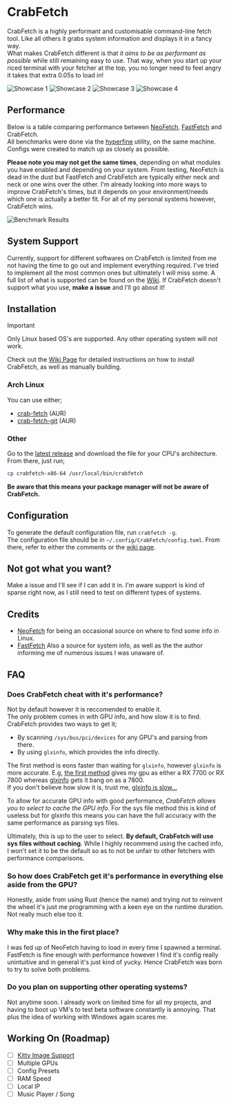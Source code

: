 # CrabFetch
CrabFetch is a highly performant and customisable command-line fetch tool. Like all others it grabs system information and displays it in a fancy way.<br>
What makes CrabFetch different is that _it aims to be as performant as possible_ while still remaining easy to use. That way, when you start up your riced terminal with your fetcher at the top, you no longer need to feel angry it takes that extra 0.05s to load in!

![Showcase 1](https://i.imgur.com/MTAULWp.png)
![Showcase 2](https://i.imgur.com/c6S2q9n.png)
![Showcase 3](https://i.imgur.com/jz2ioEH.png)
![Showcase 4](https://i.imgur.com/kJ7l93H.png)


## Performance
Below is a table comparing performance between [NeoFetch](https://github.com/dylanaraps/neofetch), [FastFetch](https://github.com/fastfetch-cli/fastfetch) and CrabFetch.<br>
All benchmarks were done via the [hyperfine](https://archlinux.org/packages/extra/x86_64/hyperfine/) utility, on the same machine. Configs were created to match up as closely as possible.

**Please note you may not get the same times**, depending on what modules you have enabled and depending on your system. From testing, NeoFetch is dead in the dust but FastFetch and CrabFetch are typically either neck and neck or one wins over the other. I'm already looking into more ways to improve CrabFetch's times, but it depends on your environment/needs which one is actually a better fit. For all of my personal systems however, CrabFetch wins.

![Benchmark Results](https://i.imgur.com/6INKbtk.png)

## System Support
Currently, support for different softwares on CrabFetch is limited from me not having the time to go out and implement everything required. I've tried to implement all the most common ones but ultimately I will miss some.
A full list of what is supported can be found on the [Wiki](https://github.com/LivacoNew/CrabFetch/wiki/Compatability-List).
If CrabFetch doesn't support what you use, **make a issue** and I'll go about it!


## Installation
> [!IMPORTANT]
> Only Linux based OS's are supported. Any other operating system will not work.
>
Check out the [Wiki Page](https://github.com/LivacoNew/CrabFetch/wiki/Installation) for detailed instructions on how to install CrabFetch, as well as manually building.

### Arch Linux
You can use either;
- [crab-fetch](https://aur.archlinux.org/packages/crab-fetch) (AUR)
- [crab-fetch-git](https://aur.archlinux.org/packages/crab-fetch-git) (AUR)

### Other
Go to the [latest release](https://github.com/LivacoNew/CrabFetch/releases/latest) and download the file for your CPU's architecture. From there, just run;
```sh
cp crabfetch-x86-64 /usr/local/bin/crabfetch
```
**Be aware that this means your package manager will not be aware of CrabFetch.**

## Configuration
To generate the default configuration file, run `crabfetch -g`.<br>
The configuration file should be in `~/.config/CrabFetch/config.toml`. From there, refer to either the comments or the [wiki page](https://github.com/LivacoNew/CrabFetch/wiki/Configuration).


## Not got what you want?
Make a issue and I'll see if I can add it in. I'm aware support is kind of sparse right now, as I still need to test on different types of systems.


## Credits
- [NeoFetch](https://github.com/dylanaraps/neofetch) for being an occasional source on where to find some info in Linux.
- [FastFetch](https://github.com/fastfetch-cli/fastfetch) Also a source for system info, as well as the the author informing me of numerous issues I was unaware of.


## FAQ
### Does CrabFetch cheat with it's performance?
Not by default however it is reccomended to enable it.<br>
The only problem comes in with GPU info, and how slow it is to find. CrabFetch provides two ways to get it;
- By scanning `/sys/bus/pci/devices` for any GPU's and parsing from there.
- By using `glxinfo`, which provides the info directly.

The first method is eons faster than waiting for `glxinfo`, however `glxinfo` is more accurate. E.g, [the first method](https://i.imgur.com/IzWCnlF.png) gives my gpu as either a RX 7700 or RX 7800 whereas [glxinfo](https://i.imgur.com/k7ds3ZK.png) gets it bang on as a 7800.<br>
If you don't believe how slow it is, trust me, [glxinfo is slow...](https://i.imgur.com/YlzENV4.png)

To allow for accurate GPU info with good performance, _CrabFetch allows you to select to cache the GPU info_. For the sys file method this is kind of useless but for glxinfo this means you can have the full accuracy with the same performance as parsing sys files.

Ultimately, this is up to the user to select. **By default, CrabFetch will use sys files without caching**. While I highly recommend using the cached info, I won't set it to be the default so as to not be unfair to other fetchers with performance comparisons.

### So how does CrabFetch get it's performance in everything else aside from the GPU?
Honestly, aside from using Rust (hence the name) and trying not to reinvent the wheel it's just me programming with a keen eye on the runtime duration. Not really much else too it.

### Why make this in the first place?
I was fed up of NeoFetch having to load in every time I spawned a terminal. FastFetch is fine enough with performance however I find it's config really unintuitive and in general it's just kind of yucky. Hence CrabFetch was born to try to solve both problems.

### Do you plan on supporting other operating systems?
Not anytime soon. I already work on limited time for all my projects, and having to boot up VM's to test beta software constantly is annoying. That plus the idea of working with Windows again scares me.


## Working On (Roadmap)
- [ ] [Kitty Image Support](https://sw.kovidgoyal.net/kitty/graphics-protocol/)
- [ ] Multiple GPUs
- [ ] Config Presets
- [ ] RAM Speed
- [ ] Local IP
- [ ] Music Player / Song
